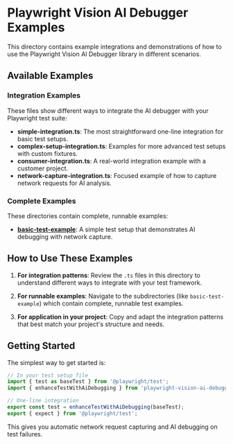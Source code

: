 # Playwright Vision AI Debugger Examples

This directory contains example integrations and demonstrations of how to use the Playwright Vision AI Debugger library in different scenarios.

## Available Examples

### Integration Examples

These files show different ways to integrate the AI debugger with your Playwright test suite:

- **simple-integration.ts**: The most straightforward one-line integration for basic test setups.
- **complex-setup-integration.ts**: Examples for more advanced test setups with custom fixtures.
- **consumer-integration.ts**: A real-world integration example with a customer project.
- **network-capture-integration.ts**: Focused example of how to capture network requests for AI analysis.

### Complete Examples

These directories contain complete, runnable examples:

- **[basic-test-example](./basic-test-example)**: A simple test setup that demonstrates AI debugging with network capture.

## How to Use These Examples

1. **For integration patterns**: Review the `.ts` files in this directory to understand different ways to integrate with your test framework.

2. **For runnable examples**: Navigate to the subdirectories (like `basic-test-example`) which contain complete, runnable test examples.

3. **For application in your project**: Copy and adapt the integration patterns that best match your project's structure and needs.

## Getting Started

The simplest way to get started is:

```typescript
// In your test setup file
import { test as baseTest } from '@playwright/test';
import { enhanceTestWithAiDebugging } from 'playwright-vision-ai-debugger';

// One-line integration
export const test = enhanceTestWithAiDebugging(baseTest);
export { expect } from '@playwright/test';
```

This gives you automatic network request capturing and AI debugging on test failures.